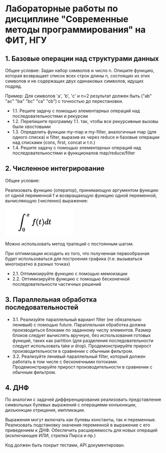 # Лабораторные работы по дисциплине "Cовременные методы программирования" на ФИТ, НГУ

## 1. Базовые операции над структурами данных

Общее условие:
Задан набор символов и число n. Опишите функцию, которая возвращает список всех строк длины n, состоящих из этих символов и не содержащих двух одинаковых символов, идущих подряд.

Пример:
Для символов 'а', 'b', 'c' и n=2 результат должен быть ("ab" "ac" "ba" "bc" "ca" "cb") с точностью до перестановки.

- 1.1. Решите задачу с помощью элементарных операций над последовательностями и рекурсии
- 1.2. Перепишите программу 1.1. так, чтобы все рекурсивные вызовы были хвостовыми
- 1.3. Определить функции my-map и my-filter, аналогичные map (для одного списка) и filter, выразив их через reduce и базовые операции над списками (cons, first, concat и т.п.)
- 1.4. Решите задачу с помощью элементарных операций над последовательностями и функционалов map/reduce/filter


## 2. Численное интегрирование
Общее условие:

Реализовать функцию (оператор), принимающую аргументом функцию от одной переменной f и возвращающую функцию одной переменной, вычисляющую (численно) выражение:

![img_1.png](img_1.png)

Можно использовать метод трапеций с постоянным шагом.

При оптимизации исходить из того, что полученная первообразная будет использоваться для построения графика (т.е. вызываться многократно в разных точках)

- 2.1. Оптимизируйте функцию с помощью мемоизации
- 2.2. Оптимизируйте функцию с помощью бесконечной последовательности частичных решений


## 3. Параллельная обработка последовательностей
- 3.1. Реализуйте параллельный вариант filter (не обязательно ленивый) с помощью future. Параллельная обработка должна производиться блоками по заданному числу элементов. Размер блоков следует вычислять вручную, без использования готовых функций, таких как partition (для разделения последовательности следует использовать take и drop). Продемонстрируйте прирост производительности в сравнении с обычным фильтром.
- 3.2. Реализуйте ленивый параллельный filter, который должен работать в том числе с бесконечными потоками. Продемонстрируйте прирост производительности в сравнении с обычным фильтром.

## 4. ДНФ
По аналогии с задачей дифференцирования реализовать представление символьных булевых выражений с операциями конъюнкции, дизъюнкции отрицания, импликации.

Выражения могут включать как булевы константы, так и переменные. Реализовать подстановку значения переменной в выражение с его приведением к ДНФ. Обеспечить расширяемость для новых операций (исключающее ИЛИ, стрелка Пирса и пр.)

Код должен быть покрыт тестами, API документирован.
